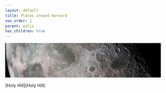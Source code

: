 ```yaml
---
layout: default
title: Places around Harvard
nav_order: 2
parent: polis
has_children: true
---
```

![](/assets/moon-banner2.jpg)

[Holy Hill](Holy Hill)